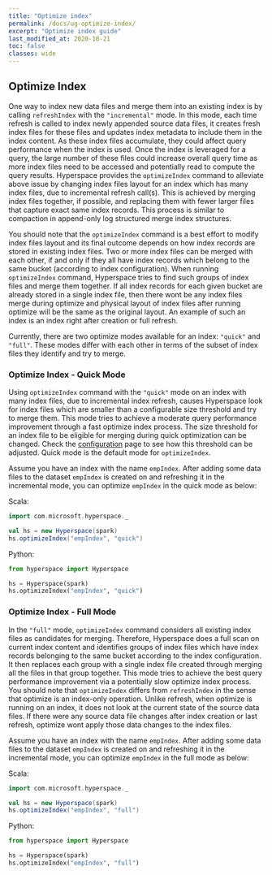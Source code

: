 ```yaml
---
title: "Optimize index"
permalink: /docs/ug-optimize-index/
excerpt: "Optimize index guide"
last_modified_at: 2020-10-21
toc: false
classes: wide
---
```


## Optimize Index
One way to index new data files and merge them into an existing index is by calling `refreshIndex`
with the `"incremental"` mode. In this mode, each time refresh is called to index newly appended source data files,
it creates fresh index files for these files and updates index metadata to include them in the index content.
As these index files accumulate, they could affect query performance when the index is used.
Once the index is leveraged for a query, the large number of these files could increase overall query time as more index
files need to be accessed and potentially read to compute the query results.
Hyperspace provides the `optimizeIndex` command to alleviate above issue by changing index files layout for an
index which has many index files, due to incremental refresh call(s). This is achieved by merging index files together,
if possible, and replacing them with fewer larger files that capture exact same index records. This process is similar to
compaction in append-only log structured merge index structures.

You should note that the `optimizeIndex` command is a best effort to modify index files layout and its
final outcome depends on how index records are stored in existing index files.
Two or more index files can be merged with each other, if and only if they all have index records which belong to the
same bucket (according to index configuration).
When running `optimizeIndex` command, Hyperspace tries to find such groups of index files and merge them together.
If all index records for each given bucket are already stored in a single index file, then there wont be any
index files merge during optimize and physical layout of index files after running optimize will be the same as the
original layout. An example of such an index is an index right after creation or full refresh.    

Currently, there are two optimize modes available for an index: `"quick"` and `"full"`. These modes differ with each other
in terms of the subset of index files they identify and try to merge.
 
### Optimize Index - Quick Mode
Using `optimizeIndex` command with the `"quick"` mode on an index with many index files, due to incremental index refresh,
causes Hyperspace look for index files which are smaller than a configurable size threshold and try to merge them.
This mode tries to achieve a moderate query performance improvement through a fast optimize index process.
The size threshold for an index file to be eligible for merging during quick optimization can be changed.
Check the [configuration](https://microsoft.github.io/hyperspace/docs/ug-configuration/) page to see how this threshold can be adjusted.
Quick mode is the default mode for `optimizeIndex`.

Assume you have an index with the name `empIndex`. After adding some data files to the dataset `empIndex` is created on
and refreshing it in the incremental mode, you can optimize `empIndex` in the quick mode as below:

Scala:
```scala
import com.microsoft.hyperspace._

val hs = new Hyperspace(spark)
hs.optimizeIndex("empIndex", "quick")
``` 

Python:

```python
from hyperspace import Hyperspace

hs = Hyperspace(spark)
hs.optimizeIndex("empIndex", "quick")
```

### Optimize Index - Full Mode
In the `"full"` mode, `optimizeIndex` command considers all existing index files as candidates for merging. Therefore,
Hyperspace does a full scan on current index content and identifies groups of index files which have index records belonging
to the same bucket according to the index configuration. It then replaces each group with a single index file created through
merging all the files in that group together. This mode tries to achieve the best query performance improvement via a
potentially slow optimize index process.
You should note that `optimizeIndex` differs from `refreshIndex` in the sense that optimize is an index-only operation.
Unlike refresh, when optimize is running on an index, it does not look at the current state of the source data files.
If there were any source data file changes after index creation or last refresh, optimize wont apply those data changes
to the index files.

Assume you have an index with the name `empIndex`. After adding some data files to the dataset `empIndex` is created on
and refreshing it in the incremental mode, you can optimize `empIndex` in the full mode as below:

Scala:
```scala
import com.microsoft.hyperspace._

val hs = new Hyperspace(spark)
hs.optimizeIndex("empIndex", "full")
``` 

Python:

```python
from hyperspace import Hyperspace

hs = Hyperspace(spark)
hs.optimizeIndex("empIndex", "full")
```